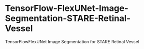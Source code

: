# TensorFlow-FlexUNet-Image-Segmentation-STARE-Retinal-Vessel
TensorFlowFlexUNet Image Segmentation for STARE Retinal Vessel
